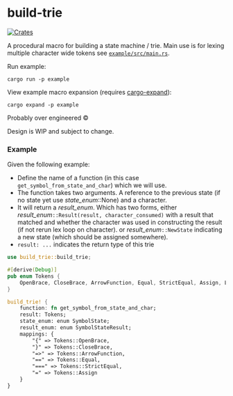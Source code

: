 # build-trie

[![Crates](https://img.shields.io/crates/v/build-trie.svg)](https://crates.io/crates/build-trie)

A procedural macro for building a state machine / trie. Main use is for lexing multiple character wide tokens see [`example/src/main.rs`](example/src/main.rs).

Run example:
```
cargo run -p example
```

View example macro expansion (requires [cargo-expand](https://github.com/dtolnay/cargo-expand)):
```
cargo expand -p example
```

Probably over engineered ©

Design is WIP and subject to change.

### Example

Given the following example:

- Define the name of a function (in this case `get_symbol_from_state_and_char`) which we will use. 
- The function takes two arguments. A reference to the previous state (if no state yet use *state_enum*::None) and a character.
- It will return a *result_enum*. Which has two forms, either *result_enum*`::Result(result, character_consumed)` with a result that matched and whether the character was used in constructing the result (if not rerun lex loop on character). or *result_enum*`::NewState` indicating a new state (which should be assigned somewhere).
- `result: ...` indicates the return type of this trie

```rust
use build_trie::build_trie;

#[derive(Debug)]
pub enum Tokens {
    OpenBrace, CloseBrace, ArrowFunction, Equal, StrictEqual, Assign, Literal(String)
}

build_trie! {
    function: fn get_symbol_from_state_and_char;
    result: Tokens;
    state_enum: enum SymbolState;
    result_enum: enum SymbolStateResult;
    mappings: {
        "{" => Tokens::OpenBrace,
        "}" => Tokens::CloseBrace,
        "=>" => Tokens::ArrowFunction,
        "==" => Tokens::Equal,
        "===" => Tokens::StrictEqual,
        "=" => Tokens::Assign
    }
}
```